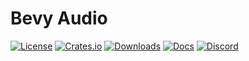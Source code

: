 # Bevy Audio

[![License](https://img.shields.io/badge/license-MIT%2FApache-blue.svg)](https://github.com/bevyengine/bevy#license)
[![Crates.io](https://img.shields.io/crates/v/bevy_audio.svg)](https://crates.io/crates/bevy_audio)
[![Downloads](https://img.shields.io/crates/d/bevy_audio.svg)](https://crates.io/crates/bevy_audio)
[![Docs](https://docs.rs/bevy_audio/badge.svg)](https://docs.rs/bevy_audio/latest/bevy_audio/)
[![Discord](https://img.shields.io/discord/691052431525675048.svg?label=&logo=discord&logoColor=ffffff&color=7389D8&labelColor=6A7EC2)](https://discord.gg/bevy)

